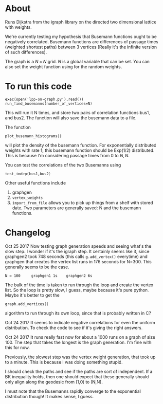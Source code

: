 # About

Runs Dijkstra from the igraph library on the directed two dimensional lattice with weights. 

We're currently testing my hypothesis that Busemann functions ought to be negatively correlated.
Busemann functions are differences of passage times (weighted shortest paths) between 3 vertices (Really it's the infinite version of such differences).

The graph is a $N \times N$ grid. $N$ is a global variable that can be set. You can also set the weight function using for the random weights.

# To run this code

    exec(open('lpp-on-graph.py').read())
    run_find_busemanns(number_of_vertices=N)

This will run it N times, and store two pairs of correlation functions bus1, and bus2. The function will also save the busemann data to a file.

The function

    plot_busemann_histograms()

will plot the density of the busemann function. For exponentially distributed weights with rate $1$, this busemann function should be Exp(1/2) distributed. This is because I'm considering passage times from $0$ to $N,N$.

You can test the correlations of the two Busemanns using

    test_indep(bus1,bus2)

Other useful functions include

1.  graphgen
1.  `vertex_weights`
1.  `import_from_file` allows you to pick up things from a shelf with stored date. Two parameters are generally saved: N and the busemann functions.

# Changelog

Oct 25 2017 Now testing graph generation speeds and seeing what's the slow step. I wonder if it's the igraph step. It certainly seems like it, since graphgen2 took 748 seconds (this calls `g.add_vertex()` everytime) and graphgen that creates the vertex list runs in 176 seconds for N=300. This generally seems to be the case.

    N = 100     graphgen1 1s    graphgen2 6s

The bulk of the time is taken to run through the loop and create the vertex list. So the loop is pretty slow, I guess, maybe because it's pure python. Maybe it's better to get the 

    graph.add_vertices()

algorithm to run through its own loop, since that is probably written in C?

Oct 24 2017 It seems to indicate negative correlations for even the uniform distribution. To check the code to see if it's giving the right answers.

Oct 24 2017 It runs really fast now for about a 1000 runs on a graph of size 100. The step that takes the longest is the graph generation. I'm fine with this for now.

Previously, the slowest step was the vertex weight generation, that took up to a minute. This is because I was doing something stupid.

I should check the paths and see if the paths are sort of independent. If a BK inequality holds, then one should expect that these generally should only align along the geodesic from (1,0) to (N,N).

I must note that the Busemanns rapidly converge to the exponential distribution though! It makes sense, I guess.



